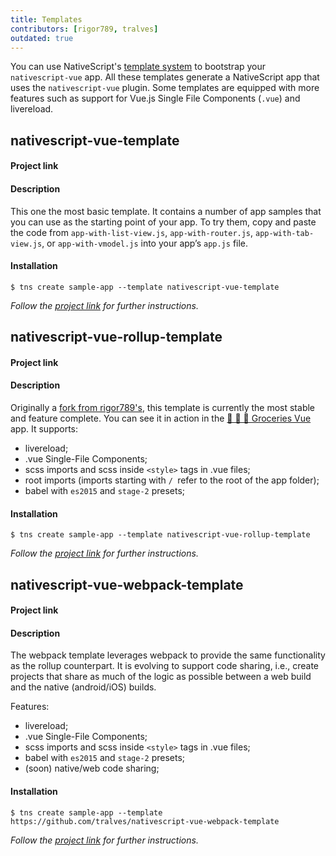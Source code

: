 ```yaml
---
title: Templates
contributors: [rigor789, tralves]
outdated: true
---
```


You can use NativeScript's [template system](https://docs.nativescript.org/tooling/app-templates) to bootstrap your `nativescript-vue` app. All these templates generate a NativeScript app that uses the `nativescript-vue` plugin. Some templates are equipped with more features such as support for Vue.js Single File Components (`.vue`) and livereload.

## nativescript-vue-template

#### Project link

[](https://github.com/tralves/nativescript-vue-template)

#### Description

This one the most basic template. It contains a number of app samples that you can use as the starting point of your app. To try them, copy and paste the code from `app-with-list-view.js`, `app-with-router.js`, `app-with-tab-view.js`, or `app-with-vmodel.js` into your app’s `app.js` file.

#### Installation

```shell
$ tns create sample-app --template nativescript-vue-template
```

*Follow the [project link](https://github.com/tralves/nativescript-vue-template) for further instructions.*

## nativescript-vue-rollup-template

#### Project link

[](https://github.com/tralves/nativescript-vue-rollup-template)

#### Description
Originally a [fork from rigor789's](https://github.com/rigor789/nativescript-vue-rollup-template), this template is currently the most stable and feature complete. You can see it in action in the [🍏 🍍 🍓 Groceries Vue](https://github.com/tralves/groceries-ns-vue) app.
It supports:

- livereload;
- .vue Single-File Components;
- scss imports and scss inside `<style>` tags in .vue files;
- root imports (imports starting with `/ `refer to the root of the app folder);
- babel with `es2015` and `stage-2` presets;

#### Installation

```shell
$ tns create sample-app --template nativescript-vue-rollup-template
```

*Follow the [project link](https://github.com/tralves/nativescript-vue-rollup-template) for further instructions.*

## nativescript-vue-webpack-template

#### Project link

[](https://github.com/tralves/nativescript-vue-webpack-template)

#### Description

The webpack template leverages webpack to provide the same functionality as the rollup counterpart. It is evolving to support code sharing, i.e., create projects that share as much of the logic as possible between a web build and the native (android/iOS) builds.

 Features:

- livereload;
- .vue Single-File Components;
- scss imports and scss inside `<style>` tags in .vue files;
- babel with `es2015` and `stage-2` presets;
- (soon) native/web code sharing;

#### Installation

```shell
$ tns create sample-app --template https://github.com/tralves/nativescript-vue-webpack-template
```

*Follow the [project link](https://github.com/tralves/nativescript-vue-webpack-template) for further instructions.*
